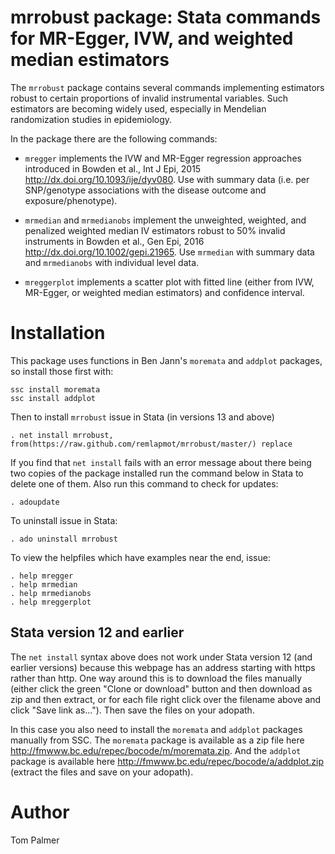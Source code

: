 # mrrobust package: Stata commands for MR-Egger, IVW, and weighted median estimators
The `mrrobust` package contains several commands implementing estimators robust to certain proportions of invalid instrumental variables. Such estimators are becoming widely used, especially in Mendelian randomization studies in epidemiology.

In the package there are the following commands:

 - `mregger` implements the IVW and MR-Egger regression approaches introduced in Bowden et al., Int J Epi, 2015 <http://dx.doi.org/10.1093/ije/dyv080>. Use with summary data (i.e. per SNP/genotype associations with the disease outcome and exposure/phenotype).

 - `mrmedian` and `mrmedianobs` implement the unweighted, weighted, and penalized weighted median IV estimators robust to 50% invalid instruments in Bowden et al., Gen Epi, 2016 <http://dx.doi.org/10.1002/gepi.21965>. Use `mrmedian` with summary data and `mrmedianobs` with individual level data.

 - `mreggerplot` implements a scatter plot with fitted line (either from IVW, MR-Egger, or weighted median estimators) and confidence interval.

Installation
============

This package uses functions in Ben Jann's `moremata` and `addplot` packages, so install those first with:
```
ssc install moremata
ssc install addplot
```

Then to install `mrrobust` issue in Stata (in versions 13 and above)
```
. net install mrrobust, from(https://raw.github.com/remlapmot/mrrobust/master/) replace
```

If you find that `net install` fails with an error message about there being two copies of the package installed run the command below in Stata to delete one of them. Also run this command to check for updates:
```
. adoupdate
```

To uninstall issue in Stata:
```
. ado uninstall mrrobust
```

To view the helpfiles which have examples near the end, issue:
```
. help mregger
. help mrmedian
. help mrmedianobs
. help mreggerplot
```

## Stata version 12 and earlier
The `net install` syntax above does not work under Stata version 12 (and earlier versions) because this webpage has an address starting with https rather than http. One way around this is to download the files manually (either click the green "Clone or download" button and then download as zip and then extract, or for each file right click over the filename above and click "Save link as..."). Then save the files on your adopath. 

In this case you also need to install the `moremata` and `addplot` packages manually from SSC. The `moremata` package is available as a zip file here <http://fmwww.bc.edu/repec/bocode/m/moremata.zip>. And the `addplot` package is available here <http://fmwww.bc.edu/repec/bocode/a/addplot.zip> (extract the files and save on your adopath).

Author
=======
Tom Palmer
